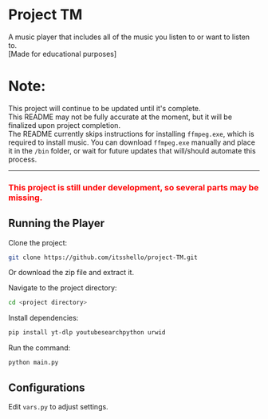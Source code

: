 # Project TM
A music player that includes all of the music you listen to or want to listen to.
<br>[Made for educational purposes]

# Note:
This project will continue to be updated until it's complete.<br>
This README may not be fully accurate at the moment, but it will be finalized upon project completion.<br>
The README currently skips instructions for installing `ffmpeg.exe`, which is required to install music. You can download `ffmpeg.exe` manually and place it in the `/bin` folder, or wait for future updates that will/should automate this process.<br>
___
<h3 style="color:red;">This project is still under development, so several parts may be missing.</h3>

## Running the Player  
Clone the project:  

~~~bash  
git clone https://github.com/itsshello/project-TM.git
~~~
Or download the zip file and extract it.

Navigate to the project directory:  

~~~bash  
cd <project directory>
~~~

Install dependencies:  

~~~bash  
pip install yt-dlp youtubesearchpython urwid
~~~

Run the command:

~~~bash  
python main.py
~~~  

## Configurations
Edit `vars.py` to adjust settings.
